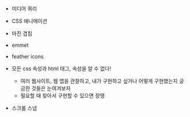 - 미디어 쿼리
- CSS 애니메이션
- 마진 겹침

- emmet
- feather icons
- 모든 css 속성과 html 태그, 속성을 알 수 없다!
	- 여러 웹사이트, 웹 앱을 관찰하고, 내가 구현하고 싶거나 어떻게 구현했는지 궁금한 것들은 눈여겨보자
	- 필요할 때 찾아서 구현할 수 있으면 장땡
- 스크롤 스냅

